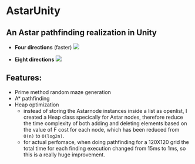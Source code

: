 # AstarUnity

## An Astar pathfinding realization in Unity 

- **Four directions** (faster)
![](https://github.com/LanLou123/AstarUnity/raw/master/pathfinding.gif)

- **Eight directions**
![](https://github.com/LanLou123/AstarUnity/raw/master/pathfinding1.gif)


## Features:
- Prime method random maze generation
- A* pathfinding
- Heap optimization
  - instead of storing the Astarnode instances inside a list as openlist, I created a Heap class specically for Astar nodes, therefore reduce the time complexity of both adding and deleting elements based on the value of F cost for each node, which has been reduced from ```O(n)``` to ```O(log2n)```.
  - for actual perfomace, when doing pathfinding for a 120X120 grid the total time for each finding execution changed from 15ms to 1ms, so this is a really huge improvement. 
